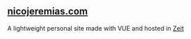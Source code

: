 ## [nicojeremias.com](https://nicojeremias.com)

A lightweight personal site made with VUE and hosted in [Zeit](https://zeit.co)
